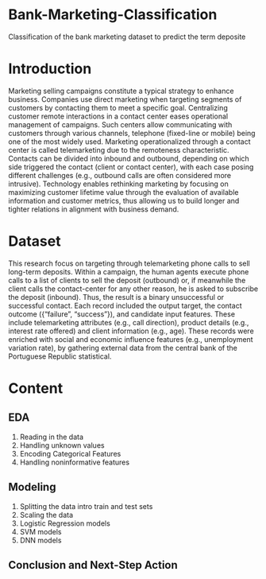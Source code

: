 # Bank-Marketing-Classification
Classification of the bank marketing dataset to predict the term deposite

# Introduction
Marketing selling campaigns constitute a typical strategy to enhance business. Companies use direct marketing when targeting segments of customers by contacting them to meet a specific goal. Centralizing customer remote interactions in a contact center eases operational management of campaigns. Such centers allow communicating with customers through various channels, telephone (fixed-line or mobile) being one of the most widely used. Marketing operationalized through a contact center is called telemarketing due to the remoteness characteristic. Contacts can be divided into inbound and outbound, depending on which side triggered the contact (client or contact center), with each case posing different challenges (e.g., outbound calls are often considered more intrusive). Technology enables rethinking marketing by focusing on maximizing customer lifetime value through the evaluation of available information and customer metrics, thus allowing us to build longer and tighter relations in alignment with business demand.

# Dataset
This research focus on targeting through telemarketing phone calls to sell long-term deposits. Within a campaign, the human agents execute phone calls to a list of clients to sell the deposit (outbound) or, if meanwhile the client calls the contact-center for any other reason, he is asked to subscribe the deposit (inbound). Thus, the result is a binary unsuccessful or successful contact.
Each record included the output target, the contact outcome ({“failure”, “success”}), and candidate input features. These include telemarketing attributes (e.g., call direction), product details (e.g., interest rate offered) and client information (e.g., age). These records were enriched with social and economic influence features (e.g., unemployment variation rate), by gathering external data from the central bank of the Portuguese Republic statistical.

# Content
## EDA
1. Reading in the data
2. Handling unknown values
3. Encoding Categorical Features
4. Handling noninformative features
## Modeling
1. Splitting the data intro train and test sets
2. Scaling the data
3. Logistic Regression models
4. SVM models
5. DNN models
## Conclusion and Next-Step Action
